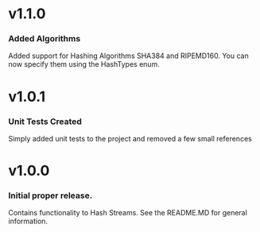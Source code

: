 # v1.1.0
### Added Algorithms
Added support for Hashing Algorithms SHA384 and RIPEMD160.  You can now specify them using the HashTypes enum.


# v1.0.1
### Unit Tests Created
Simply added unit tests to the project and removed a few small references


# v1.0.0
### Initial proper release.  
Contains functionality to Hash Streams.  See the README.MD for general information.
